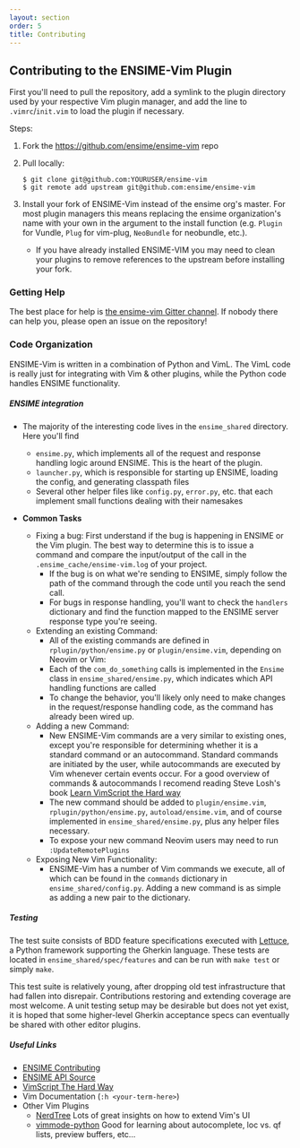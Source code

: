 ```yaml
---
layout: section
order: 5
title: Contributing
---
```


## Contributing to the ENSIME-Vim Plugin

First you'll need to pull the repository, add a symlink to the plugin directory used by your respective Vim plugin manager, and add the line to `.vimrc`/`init.vim` to load the plugin if necessary.

Steps:

1. Fork the https://github.com/ensime/ensime-vim repo
1. Pull locally:

    ```
    $ git clone git@github.com:YOURUSER/ensime-vim
    $ git remote add upstream git@github.com:ensime/ensime-vim
    ```
1. Install your fork of ENSIME-Vim instead of the ensime org's master. For most plugin managers this means replacing the ensime organization's name with your own in the argument to the install function (e.g. `Plugin` for Vundle, `Plug` for vim-plug, `NeoBundle` for neobundle, etc.).
    - If you have already installed ENSIME-VIM you may need to clean your plugins to remove references to the upstream before installing your fork.

### Getting Help

The best place for help is [the ensime-vim Gitter channel][gitter channel]. If nobody there can help you, please open an issue on the repository!

### Code Organization

ENSIME-Vim is written in a combination of Python and VimL. The VimL code is really just for integrating with Vim & other plugins, while the Python code handles ENSIME functionality.

##### ENSIME integration

- The majority of the interesting code lives in the `ensime_shared` directory. Here you'll find
    - `ensime.py`, which implements all of the request and response handling logic around ENSIME. This is the heart of the plugin.
    - `launcher.py`, which is responsible for starting up ENSIME, loading the config, and generating classpath files
    - Several other helper files like `config.py`, `error.py`, etc. that each implement small functions dealing with their namesakes

- **Common Tasks**
    - Fixing a bug:
        First understand if the bug is happening in ENSIME or the Vim plugin. The best way to determine this is to issue a command and compare the input/output of the call in the `.ensime_cache/ensime-vim.log` of your project.
         - If the bug is on what we're sending to ENSIME, simply follow the path of the command through the code until you reach the send call. 
         - For bugs in response handling, you'll want to check the `handlers` dictionary and find the function mapped to the ENSIME server response type you're seeing.
    - Extending an existing Command:
         - All of the existing commands are defined in `rplugin/python/ensime.py` or `plugin/ensime.vim`, depending on Neovim or Vim:
         - Each of the `com_do_something` calls is implemented in the `Ensime` class in `ensime_shared/ensime.py`, which indicates which API handling functions are called
         - To change the behavior, you'll likely only need to make changes in the request/response handling code, as the command has already been wired up.
    - Adding a new Command:
        - New ENSIME-Vim commands are a very similar to existing ones, except you're responsible for determining whether it is a standard command or an autocommand. Standard commands are initiated by the user, while autocommands are executed by Vim whenever certain events occur. For a good overview of commands & autocommands I recomend reading Steve Losh's book [Learn VimScript the Hard way](http://learnvimscriptthehardway.stevelosh.com/chapters/12.html)
        - The new command should be added to `plugin/ensime.vim`, `rplugin/python/ensime.py`, `autoload/ensime.vim`, and of course implemented in `ensime_shared/ensime.py`, plus any helper files necessary.
        - To expose your new command Neovim users may need to run `:UpdateRemotePlugins`
    - Exposing New Vim Functionality:
        - ENSIME-Vim has a number of Vim commands we execute, all of which can be found in the `commands` dictionary in `ensime_shared/config.py`. Adding a new command is as simple as adding a new pair to the dictionary. 

##### Testing

The test suite consists of BDD feature specifications executed with [Lettuce][], a Python framework supporting the Gherkin language. These tests are located in `ensime_shared/spec/features` and can be run with `make test` or simply `make`.

This test suite is relatively young, after dropping old test infrastructure that had fallen into disrepair. Contributions restoring and extending coverage are most welcome. A unit testing setup may be desirable but does not yet exist, it is hoped that some higher-level Gherkin acceptance specs can eventually be shared with other editor plugins.

##### Useful Links

- [ENSIME Contributing](/contributing/)
- [ENSIME API Source](https://github.com/ensime/ensime-server)
- [VimScript The Hard Way](http://learnvimscriptthehardway.stevelosh.com/)
- Vim Documentation (`:h <your-term-here>`)
- Other Vim Plugins
    - [NerdTree](https://github.com/scrooloose/nerdtree) Lots of great insights on how to extend Vim's UI
    - [vimmode-python](https://github.com/klen/python-mode) Good for learning about autocomplete, loc vs. qf lists, preview buffers, etc...

[gitter channel]: https://gitter.im/ensime/ensime-vim
[Lettuce]: http://lettuce.it/
